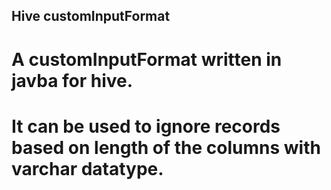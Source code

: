 ## Hive customInputFormat
# A customInputFormat written in javba for hive.
# It can be used to ignore records based on length of the columns with varchar datatype.
